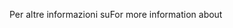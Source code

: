 <span data-ttu-id="0d5c5-101">Per altre informazioni su</span><span class="sxs-lookup"><span data-stu-id="0d5c5-101">For more information about</span></span>
